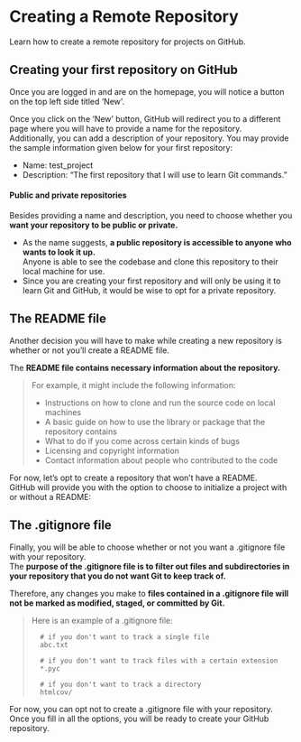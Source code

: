 # Creating a Remote Repository

Learn how to create a remote repository for projects on GitHub.

## Creating your first repository on GitHub

Once you are logged in and are on the homepage, you will notice a button on the top left side titled ‘New'.

Once you click on the ‘New’ button, GitHub will redirect you to a different page where you will have to provide a name for the repository.  
 Additionally, you can add a description of your repository. You may provide the sample information given below for your first repository:

- Name: test_project
- Description: “The first repository that I will use to learn Git commands.”

#### Public and private repositories

Besides providing a name and description, you need to choose whether you **want your repository to be public or private.**

- As the name suggests, **a public repository is accessible to anyone who wants to look it up.**  
   Anyone is able to see the codebase and clone this repository to their local machine for use.
- Since you are creating your first repository and will only be using it to learn Git and GitHub, it would be wise to opt for a private repository.

## The README file

Another decision you will have to make while creating a new repository is whether or not you’ll create a README file.

The **README file contains necessary information about the repository.**

> For example, it might include the following information:
>
> - Instructions on how to clone and run the source code on local machines
> - A basic guide on how to use the library or package that the repository contains
> - What to do if you come across certain kinds of bugs
> - Licensing and copyright information
> - Contact information about people who contributed to the code

For now, let’s opt to create a repository that won’t have a README.  
 GitHub will provide you with the option to choose to initialize a project with or without a README:

## The .gitignore file

Finally, you will be able to choose whether or not you want a .gitignore file with your repository.  
 The **purpose of the .gitignore file is to filter out files and subdirectories in your repository that you do not want Git to keep track of.**

Therefore, any changes you make to **files contained in a .gitignore file will not be marked as modified, staged, or committed by Git.**

> Here is an example of a .gitignore file:
>
>       # if you don't want to track a single file
>       abc.txt
>
>       # if you don't want to track files with a certain extension
>       *.pyc
>
>       # if you don't want to track a directory
>       htmlcov/

For now, you can opt not to create a .gitignore file with your repository.  
 Once you fill in all the options, you will be ready to create your GitHub repository.
